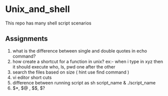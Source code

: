 # Unix_and_shell
This repo has many shell script scenarios 

## Assignments 

1. what is the difference between single and double quotes in echo command?
2. how create a shortcut for a function in unix?
ex:- when i type in xyz then it should execute who, ls, pwd one after the other
3. search the files based on size ( hint use find command )
4. vi editor short cuts 
5. difference between running script as sh script_name & ./script_name
6. $*, $@ , $$, $?
